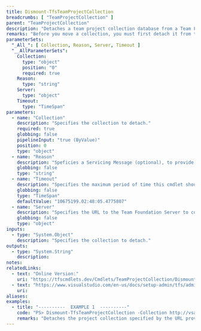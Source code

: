 ```yaml
---
title: Dismount-TfsTeamProjectCollection
breadcrumbs: [ "TeamProjectCollection" ]
parent: "TeamProjectCollection"
description: "Detaches a team project collection database from a Team Foundation Server installation."
remarks: "Before you move a collection, you must first detach it from the deployment of TFS on which it is running. It's very important that you do not skip this step. When you detach a collection, all jobs and services are stopped, and then the collection database is stopped. In addition, the detach process copies over the collection-specific data from the configuration database and saves it as part of the team project collection database. This configuration data is what allows the collection database to be attached to a different deployment of TFS. If that data is not present, you cannot attach the collection to any deployment of TFS except the one from which it originated. If detachment succeeds, this cmdlets returns the original database connection string. It is required to re-attach the collection to TFS."
parameterSets: 
  "_All_": [ Collection, Reason, Server, Timeout ] 
  "__AllParameterSets":  
    Collection: 
      type: "object"  
      position: "0"  
      required: true  
    Reason: 
      type: "string"  
    Server: 
      type: "object"  
    Timeout: 
      type: "TimeSpan" 
parameters: 
  - name: "Collection" 
    description: "Specifies the collection to detach." 
    required: true 
    globbing: false 
    pipelineInput: "true (ByValue)" 
    position: 0 
    type: "object" 
  - name: "Reason" 
    description: "Speficies a Servicing Message (optional), to provide a message for users who might try to connect to projects in this collection while it is offline." 
    globbing: false 
    type: "string" 
  - name: "Timeout" 
    description: "Specifies the maximum period of time this cmdlet should wait for the detach procedure to complete. By default, it waits indefinitely until the collection servicing completes." 
    globbing: false 
    type: "TimeSpan" 
    defaultValue: "10675199.02:48:05.4775807" 
  - name: "Server" 
    description: "Specifies the URL to the Team Foundation Server to connect to, a TfsConfigurationServer object (Windows PowerShell only), or a VssConnection object. When omitted, it defaults to the connection set by Connect-TfsConfiguration (if any). For more details, see the Get-TfsConfigurationServer cmdlet." 
    globbing: false 
    type: "object"
inputs: 
  - type: "System.Object" 
    description: "Specifies the collection to detach."
outputs: 
  - type: "System.String" 
    description: 
notes: 
relatedLinks: 
  - text: "Online Version:" 
    uri: "https://tfscmdlets.dev/Cmdlets/TeamProjectCollection/Dismount-TfsTeamProjectCollection" 
  - text: "https://www.visualstudio.com/en-us/docs/setup-admin/tfs/admin/move-project-collection#1-detach-the-collection" 
    uri: 
aliases: 
examples: 
  - title: "----------  EXAMPLE 1  ----------" 
    code: "PS> Dismount-TfsTeamProjectCollection -Collection http://vsalm:8080/tfs/DefaultCollection -Reason \"Collection DefaultCollecton is down for maintenance\"" 
    remarks: "Detaches the project collection specified by the URL provided in the Collection argument, defining a Maintenance Message to be shown to users when they try to connect to that collection while it is detached"
---
```

